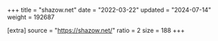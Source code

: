 +++
title = "shazow.net"
date = "2022-03-22"
updated = "2024-07-14"
weight = 192687

[extra]
source = "https://shazow.net/"
ratio = 2
size = 188
+++
